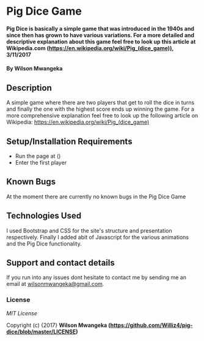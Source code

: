 # Pig Dice Game

#### Pig Dice is basically a simple game that was introduced in the 1940s and since then has grown to have various variations. For a more detailed and descriptive explanation about this game feel free to look up this article at Wikipedia.com (https://en.wikipedia.org/wiki/Pig_(dice_game)), 3/11/2017

#### By **Wilson Mwangeka**

## Description

A simple game where there are two players that get to roll the dice in turns and finally the one with the highest score ends up winning the game. For a more comprehensive explanation feel free to look up the following article on Wikipedia: https://en.wikipedia.org/wiki/Pig_(dice_game)

## Setup/Installation Requirements

* Run the page at ()
* Enter the first player  


## Known Bugs

At the moment there are currently no known bugs in the Pig Dice Game

## Technologies Used

I used Bootstrap and CSS for the site's structure and presentation respectively. Finally I added abit of Javascript for the various animations and the Pig Dice functionality. 

## Support and contact details

If you run into any issues dont hesitate to contact me by sending me an email at wilsonmwangeka@gmail.com.

### License

*MIT License*

Copyright (c) {2017} **Wilson Mwangeka (https://github.com/Williz4/pig-dice/blob/master/LICENSE)**